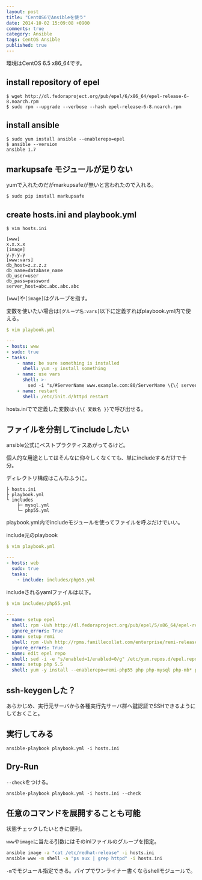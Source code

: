 ```yaml
---
layout: post
title: "CentOS6でAnsibleを使う"
date: 2014-10-02 15:09:08 +0900
comments: true
category: Ansible
tags: CentOS Ansible
published: true
---
```


環境はCentOS 6.5 x86_64です。

## install repository of epel

```
$ wget http://dl.fedoraproject.org/pub/epel/6/x86_64/epel-release-6-8.noarch.rpm
$ sudo rpm --upgrade --verbose --hash epel-release-6-8.noarch.rpm
```

## install ansible

```
$ sudo yum install ansible --enablerepo=epel
$ ansible --version
ansible 1.7
```

## markupsafe モジュールが足りない

yumで入れたのだがmarkupsafeが無いと言われたので入れる。

```
$ sudo pip install markupsafe
```

## create hosts.ini and playbook.yml


```
$ vim hosts.ini

[www]
x.x.x.x
[image]
y.y.y.y
[www:vars]
db_host=z.z.z.z
db_name=database_name
db_user=user
db_pass=password
server_host=abc.abc.abc.abc
```

`[www]`や`[image]`はグループを指す。

変数を使いたい場合は`[グループ名:vars]`以下に定義すればplaybook.yml内で使える。


``` yaml
$ vim playbook.yml

---
- hosts: www
- sudo: true
- tasks:
    - name: be sure something is installed
      shell: yum -y install something
    - name: use vars
      shell: >-
        sed -i "s/#ServerName www.example.com:80/ServerName \{\{ server_host }}:80/" /etc/httpd/conf/httpd.conf;
    - name: restart
      shell: /etc/init.d/httpd restart
```

hosts.iniでで定義した変数は`\{\{ 変数名 }}`で呼び出せる。

## ファイルを分割してincludeしたい

ansible公式にベストプラクティスあがってるけど。

個人的な用途としてはそんなに仰々しくなくても、単にincludeするだけで十分。

ディレクトリ構成はこんなふうに。

```
├ hosts.ini
├ playbook.yml
└ includes
    ├─ mysql.yml
    └─ php55.yml
```

playbook.yml内でincludeモジュールを使ってファイルを呼ぶだけでいい。

include元のplaybook

``` yaml
$ vim playbook.yml

---
- hosts: web
  sudo: true
  tasks:
    - include: includes/php55.yml
```

includeされるyamlファイルは以下。

``` yaml
$ vim includes/php55.yml

---
- name: setup epel
  shell: rpm -Uvh http://dl.fedoraproject.org/pub/epel/5/x86_64/epel-release-5-4.noarch.rpm;
  ignore_errors: True
- name: setup remi
  shell: rpm -Uvh http://rpms.famillecollet.com/enterprise/remi-release-5.rpm;
  ignore_errors: True
- name: edit epel repo
  shell: sed -i -e "s/enabled=1/enabled=0/g" /etc/yum.repos.d/epel.repo
- name: setup php 5.5
  shell: yum -y install --enablerepo=remi-php55 php php-mysql php-mb* php-devel php-pear php-pecl-apc php-dom php-json;
```

## ssh-keygenした？

あらかじめ、実行元サーバから各種実行先サーバ群へ鍵認証でSSHできるようにしておくこと。

## 実行してみる

```
ansible-playbook playbook.yml -i hosts.ini
```

## Dry-Run

`--check`をつける。

```
ansible-playbook playbook.yml -i hosts.ini --check
```

## 任意のコマンドを展開することも可能

状態チェックしたいときに便利。

`www`や`image`に当たる引数にはそのiniファイルのグループを指定。

``` sh
ansible image -a "cat /etc/redhat-release" -i hosts.ini
ansible www -m shell -a "ps aux | grep httpd" -i hosts.ini
```

`-m`でモジュール指定できる。パイプでワンライナー書くならshellモジュールで。
